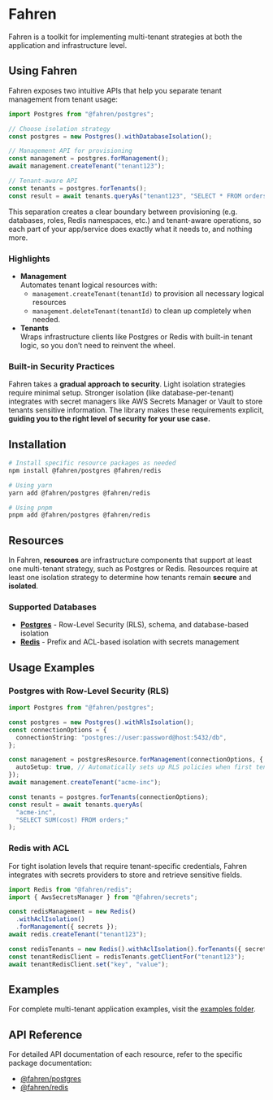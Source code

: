 # Fahren

Fahren is a toolkit for implementing multi-tenant strategies at both the application and infrastructure level.

## Using Fahren

Fahren exposes two intuitive APIs that help you separate tenant management from tenant usage:

```typescript
import Postgres from "@fahren/postgres";

// Choose isolation strategy
const postgres = new Postgres().withDatabaseIsolation();

// Management API for provisioning
const management = postgres.forManagement();
await management.createTenant("tenant123");

// Tenant-aware API
const tenants = postgres.forTenants();
const result = await tenants.queryAs("tenant123", "SELECT * FROM orders");
```

This separation creates a clear boundary between provisioning (e.g. databases, roles, Redis namespaces, etc.) and tenant-aware operations, so each part of your app/service does exactly what it needs to, and nothing more.

### Highlights

- **Management**  
  Automates tenant logical resources with:
  - `management.createTenant(tenantId)` to provision all necessary logical resources
  - `management.deleteTenant(tenantId)` to clean up completely when needed.
- **Tenants**  
  Wraps infrastructure clients like Postgres or Redis with built-in tenant logic, so you don’t need to reinvent the wheel.

### Built-in Security Practices

Fahren takes a **gradual approach to security**. Light isolation strategies require minimal setup. Stronger isolation (like database-per-tenant) integrates with secret managers like AWS Secrets Manager or Vault to store tenants sensitive information. The library makes these requirements explicit, **guiding you to the right level of security for your use case.**

## Installation

```bash
# Install specific resource packages as needed
npm install @fahren/postgres @fahren/redis

# Using yarn
yarn add @fahren/postgres @fahren/redis

# Using pnpm
pnpm add @fahren/postgres @fahren/redis
```

## Resources

In Fahren, **resources** are infrastructure components that support at least one multi-tenant strategy, such as Postgres or Redis. Resources require at least one isolation strategy to determine how tenants remain **secure** and **isolated**.

### Supported Databases

- **[Postgres](https://github.com/fahrenhq/fahren/tree/main/packages/postgres)** - Row-Level Security (RLS), schema, and database-based isolation
- **[Redis](https://github.com/fahrenhq/fahren/tree/main/packages/redis)** - Prefix and ACL-based isolation with secrets management

## Usage Examples

### Postgres with Row-Level Security (RLS)

```typescript
import Postgres from "@fahren/postgres";

const postgres = new Postgres().withRlsIsolation();
const connectionOptions = {
  connectionString: "postgres://user:password@host:5432/db",
};

const management = postgresResource.forManagement(connectionOptions, {
  autoSetup: true, // Automatically sets up RLS policies when first tenant is created
});
await management.createTenant("acme-inc");

const tenants = postgres.forTenants(connectionOptions);
const result = await tenants.queryAs(
  "acme-inc",
  "SELECT SUM(cost) FROM orders;"
);
```

### Redis with ACL

For tight isolation levels that require tenant-specific credentials, Fahren integrates with secrets providers to store and retrieve sensitive fields.

```typescript
import Redis from "@fahren/redis";
import { AwsSecretsManager } from "@fahren/secrets";

const redisManagement = new Redis()
  .withAclIsolation()
  .forManagement({ secrets });
await redis.createTenant("tenant123");

const redisTenants = new Redis().withAclIsolation().forTenants({ secrets });
const tenantRedisClient = redisTenants.getClientFor("tenant123");
await tenantRedisClient.set("key", "value");
```

## Examples

For complete multi-tenant application examples, visit the [examples folder](https://github.com/fahrenhq/fahren/tree/main/examples).

## API Reference

For detailed API documentation of each resource, refer to the specific package documentation:

- [@fahren/postgres](https://github.com/fahrenhq/fahren/tree/main/packages/postgres)
- [@fahren/redis](https://github.com/fahrenhq/fahren/tree/main/packages/redis)
